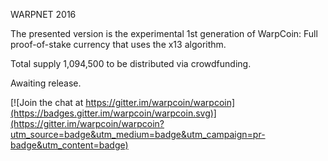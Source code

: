 
WARPNET 2016

The presented version is the experimental 1st generation of WarpCoin:
Full proof-of-stake currency that uses the x13 algorithm.

Total supply 1,094,500 to be distributed via crowdfunding.

Awaiting release.




[![Join the chat at https://gitter.im/warpcoin/warpcoin](https://badges.gitter.im/warpcoin/warpcoin.svg)](https://gitter.im/warpcoin/warpcoin?utm_source=badge&utm_medium=badge&utm_campaign=pr-badge&utm_content=badge)